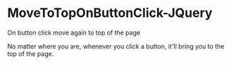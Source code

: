 # MoveToTopOnButtonClick-JQuery
On button click move again to top of the page

No matter where you are, whenever you click a button, it'll bring you to the top of the page.
